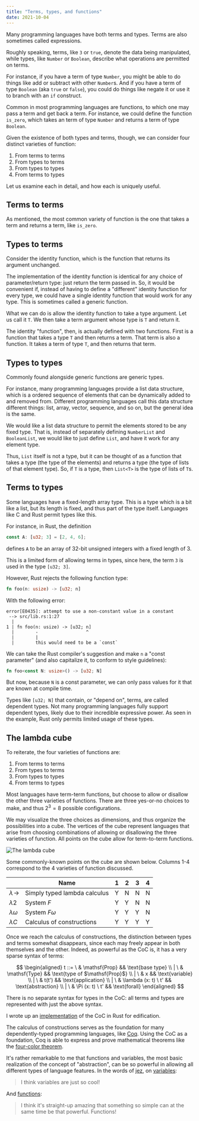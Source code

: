 ```yaml
---
title: "Terms, types, and functions"
date: 2021-10-04
---
```


Many programming languages have both terms and types. Terms are also sometimes
called expressions.

Roughly speaking, terms, like `3` or `true`, denote the data being manipulated,
while types, like `Number` or `Boolean`, describe what operations are permitted
on terms.

For instance, if you have a term of type `Number`, you might be able to do
things like add or subtract with other `Number`s. And if you have a term of type
`Boolean` (aka `true` or `false`), you could do things like negate it or use it
to branch with an `if` construct.

Common in most programming languages are functions, to which one may pass a term
and get back a term. For instance, we could define the function `is_zero`, which
takes an term of type `Number` and returns a term of type `Boolean`.

Given the existence of both types and terms, though, we can consider four
distinct varieties of function:

1. From terms to terms
1. From types to terms
1. From types to types
1. From terms to types

Let us examine each in detail, and how each is uniquely useful.

## Terms to terms

As mentioned, the most common variety of function is the one that takes a term
and returns a term, like `is_zero`.

## Types to terms

Consider the identity function, which is the function that returns its argument
unchanged.

The implementation of the identity function is identical for any choice of
parameter/return type: just return the term passed in. So, it would be
convenient if, instead of having to define a "different" identity function for
every type, we could have a single identity function that would work for any
type. This is sometimes called a generic function.

What we can do is allow the identity function to take a type argument. Let us
call it `T`. We then take a term argument whose type is `T` and return it.

The identity "function", then, is actually defined with two functions. First is
a function that takes a type `T` and then returns a term. That term is also a
function. It takes a term of type `T`, and then returns that term.

## Types to types

Commonly found alongside generic functions are generic types.

For instance, many programming languages provide a list data structure, which is
a ordered sequence of elements that can be dynamically added to and removed
from. Different programming languages call this data structure different things:
list, array, vector, sequence, and so on, but the general idea is the same.

We would like a list data structure to permit the elements stored to be any
fixed type. That is, instead of separately defining `NumberList` and
`BooleanList`, we would like to just define `List`, and have it work for any
element type.

Thus, `List` itself is not a type, but it can be thought of as a function that
takes a type (the type of the elements) and returns a type (the type of lists of
that element type). So, if `T` is a type, then `List<T>` is the type of lists of
`T`s.

## Terms to types

Some languages have a fixed-length array type. This is a type which is a bit
like a list, but its length is fixed, and thus part of the type itself.
Languages like C and Rust permit types like this.

For instance, in Rust, the definition

```rs
const A: [u32; 3] = [2, 4, 6];
```

defines `A` to be an array of 32-bit unsigned integers with a fixed length of 3.

This is a limited form of allowing terms in types, since here, the term `3` is
used in the type `[u32; 3]`.

However, Rust rejects the following function type:

```rs
fn foo(n: usize) -> [u32; n]
```

With the following error:

```text
error[E0435]: attempt to use a non-constant value in a constant
 --> src/lib.rs:1:27
  |
1 | fn foo(n: usize) -> [u32; n]
  |        -                  ^
  |        |
  |        this would need to be a `const`
```

We can take the Rust compiler's suggestion and make `n` a "const parameter" (and
also capitalize it, to conform to style guidelines):

```rs
fn foo<const N: usize>() -> [u32; N]
```

But now, because `N` is a const parameter, we can only pass values for it that
are known at compile time.

Types like `[u32; N]` that contain, or "depend on", terms, are called dependent
types. Not many programming languages fully support dependent types, likely due
to their incredible expressive power. As seen in the example, Rust only permits
limited usage of these types.

## The lambda cube

To reiterate, the four varieties of functions are:

1. From terms to terms
1. From types to terms
1. From types to types
1. From terms to types

Most languages have term-term functions, but choose to allow or disallow the
other three varieties of functions. There are three yes-or-no choices to make,
and thus $2^3 = 8$ possible configurations.

We may visualize the three choices as dimensions, and thus organize the
possibilities into a cube. The vertices of the cube represent languages that
arise from choosing combinations of allowing or disallowing the three varieties
of function. All points on the cube allow for term-to-term functions.

![The lambda cube](/img/lambda-cube.png)

Some commonly-known points on the cube are shown below. Columns 1-4 correspond
to the 4 varieties of function discussed.

|                        | Name                         | 1   | 2   | 3   | 4   |
| ---------------------- | ---------------------------- | --- | --- | --- | --- |
| $\lambda\!\rightarrow$ | Simply typed lambda calculus | Y   | N   | N   | N   |
| $\lambda 2$            | System $F$                   | Y   | Y   | N   | N   |
| $\lambda \omega$       | System $F\omega$             | Y   | Y   | Y   | N   |
| $\lambda C$            | Calculus of constructions    | Y   | Y   | Y   | Y   |

Once we reach the calculus of constructions, the distinction between types and
terms somewhat disappears, since each may freely appear in both themselves and
the other. Indeed, as powerful as the CoC is, it has a very sparse syntax of
terms:

$$
\begin{aligned}
t
::=  \ & \mathsf{Prop} && \text{base type}
\\ | \ & \mathsf{Type} && \text{type of $\mathsf{Prop}$}
\\ | \ & x && \text{variable}
\\ | \ & t(t') && \text{application}
\\ | \ & \lambda (x: t) \ t' && \text{abstraction}
\\ | \ & \Pi (x: t) \ t' && \text{forall}
\end{aligned}
$$

There is no separate syntax for types in the CoC: all terms and types are
represented with just the above syntax.

I wrote up an [implementation][coc-rust] of the CoC in Rust for edification.

The calculus of constructions serves as the foundation for many
dependently-typed programming languages, like [Coq][coq]. Using the CoC as a
foundation, Coq is able to express and prove mathematical theorems like the
[four-color theorem][four-c].

It's rather remarkable to me that functions and variables, the most basic
realization of the concept of "abstraction", can be so powerful in allowing all
different types of language features. In the words of [jez][], on
[variables][var]:

> I think variables are just so cool!

And [functions][fun]:

> I think it's straight-up amazing that something so simple can at the same time
> be that powerful. Functions!

[coq]: https://coq.inria.fr
[coc-rust]: https://github.com/azdavis/coc
[four-c]: https://github.com/math-comp/fourcolor
[jez]: https://jez.io
[var]: https://blog.jez.io/variables-and-binding
[fun]: https://blog.jez.io/system-f-param
